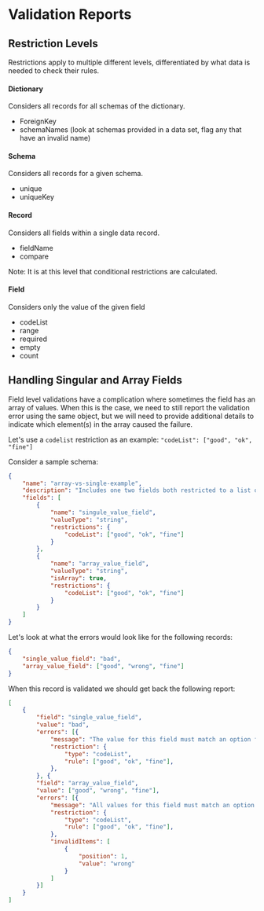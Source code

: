 # Validation Reports

## Restriction Levels
Restrictions apply to multiple different levels, differentiated by what data is needed to check their rules.


#### Dictionary
Considers all records for all schemas of the dictionary.

- ForeignKey
- schemaNames (look at schemas provided in a data set, flag any that have an invalid name)

#### Schema
Considers all records for a given schema.

- unique
- uniqueKey

#### Record
Considers all fields within a single data record.

- fieldName
- compare

Note: It is at this level that conditional restrictions are calculated.

#### Field
Considers only the value of the given field
- codeList
- range
- required
- empty
- count

## Handling Singular and Array Fields

Field level validations have a complication where sometimes the field has an array of values. When this is the case, we need to still report the validation error using the same object, but we will need to provide additional details to indicate which element(s) in the array caused the failure.

Let's use a `codelist` restriction as an example: `"codeList": ["good", "ok", "fine"]`

Consider a sample schema:

```json
{
	"name": "array-vs-single-example",
	"description": "Includes one two fields both restricted to a list of values. One field is an array.",
	"fields": [
		{
			"name": "singule_value_field",
			"valueType": "string",
			"restrictions": {
				"codeList": ["good", "ok", "fine"]
			}
		},
		{
			"name": "array_value_field",
			"valueType": "string",
			"isArray": true,
			"restrictions": {
				"codeList": ["good", "ok", "fine"]
			}
		}
	]
}
```

Let's look at what the errors would look like for the following records:

```json
{
	"single_value_field": "bad",
	"array_value_field": ["good", "wrong", "fine"]
}
```

When this record is validated we should get back the following report:

```json
[
	{
		"field": "single_value_field",
		"value": "bad",
		"errors": [{
			"message": "The value for this field must match an option from the list.",
			"restriction": {
				"type": "codeList",
				"rule": ["good", "ok", "fine"],
			},
		}, {
		"field": "array_value_field",
		"value": ["good", "wrong", "fine"],
		"errors": [{
			"message": "All values for this field must match an option from the list.",
			"restriction": {
				"type": "codeList",
				"rule": ["good", "ok", "fine"],
			},
			"invalidItems": [
				{
					"position": 1,
					"value": "wrong"
				}
			]
		}]
	}
]
```